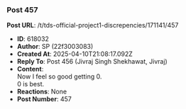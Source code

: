 ### Post 457
**Post URL**: /t/tds-official-project1-discrepencies/171141/457
- **ID**: 618032
- **Author**: SP (22f3003083)
- **Created At**: 2025-04-10T21:08:17.092Z
- **Reply To**: Post 456 (Jivraj Singh Shekhawat, Jivraj)
- **Content**:  
  Now I feel so good getting 0.<br>
0 is best.
- **Reactions**: None
- **Post Number**: 457


